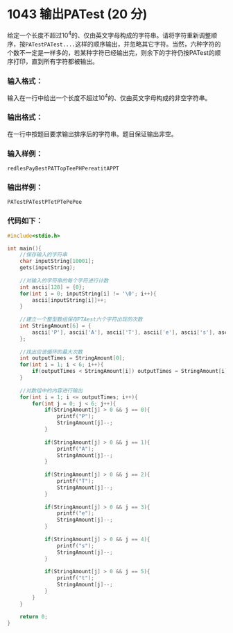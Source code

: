 # 1043 输出PATest (20 分)
给定一个长度不超过$10^4$的、仅由英文字母构成的字符串。请将字符重新调整顺序，按`PATestPATest....`这样的顺序输出，并忽略其它字符。当然，六种字符的个数不一定是一样多的，若某种字符已经输出完，则余下的字符仍按PATest的顺序打印，直到所有字符都被输出。
### 输入格式：
输入在一行中给出一个长度不超过$10^4$的、仅由英文字母构成的非空字符串。
### 输出格式：
在一行中按题目要求输出排序后的字符串。题目保证输出非空。
### 输入样例：
```
redlesPayBestPATTopTeePHPereatitAPPT
```
### 输出样例：
```
PATestPATestPTetPTePePee
```
### 代码如下：
```c
#include<stdio.h>

int main(){
    //保存输入的字符串 
    char inputString[10001];
    gets(inputString);
    
    //对输入的字符串的每个字符进行计数 
    int ascii[128] = {0};
    for(int i = 0; inputString[i] != '\0'; i++){
        ascii[inputString[i]]++;
    }
    
    //建立一个整型数组保存PTAest六个字符出现的次数 
    int StringAmount[6] = {
        ascii['P'], ascii['A'], ascii['T'], ascii['e'], ascii['s'], ascii['t']
    };
    
    //找出应该循环的最大次数 
    int outputTimes = StringAmount[0];
    for(int i = 1; i < 6; i++){
        if(outputTimes < StringAmount[i]) outputTimes = StringAmount[i];
    }
    
    //对数组中的内容进行输出 
    for(int i = 1; i <= outputTimes; i++){
        for(int j = 0; j < 6; j++){
            if(StringAmount[j] > 0 && j == 0){
                printf("P");
                StringAmount[j]--;
            } 
            
            if(StringAmount[j] > 0 && j == 1){
                printf("A");
                StringAmount[j]--;
            } 
            
            if(StringAmount[j] > 0 && j == 2){
                printf("T");
                StringAmount[j]--;
            } 
            
            if(StringAmount[j] > 0 && j == 3){
                printf("e");
                StringAmount[j]--;
            } 
            
            if(StringAmount[j] > 0 && j == 4){
                printf("s");
                StringAmount[j]--;
            } 
            
            if(StringAmount[j] > 0 && j == 5){
                printf("t");
                StringAmount[j]--;
            } 
        }
    }
    
    return 0;
}
```